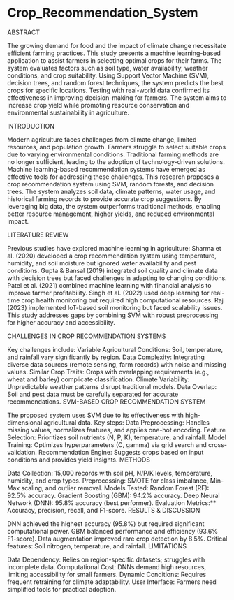 # Crop_Recommendation_System

ABSTRACT

The growing demand for food and the impact of climate change necessitate efficient farming practices. This study presents a machine learning-based application to assist farmers in selecting optimal crops for their farms. The system evaluates factors such as soil type, water availability, weather conditions, and crop suitability. Using Support Vector Machine (SVM), decision trees, and random forest techniques, the system predicts the best crops for specific locations. Testing with real-world data confirmed its effectiveness in improving decision-making for farmers. The system aims to increase crop yield while promoting resource conservation and environmental sustainability in agriculture.

INTRODUCTION

Modern agriculture faces challenges from climate change, limited resources, and population growth. Farmers struggle to select suitable crops due to varying environmental conditions. Traditional farming methods are no longer sufficient, leading to the adoption of technology-driven solutions. Machine learning-based recommendation systems have emerged as effective tools for addressing these challenges.
This research proposes a crop recommendation system using SVM, random forests, and decision trees. The system analyzes soil data, climate patterns, water usage, and historical farming records to provide accurate crop suggestions. By leveraging big data, the system outperforms traditional methods, enabling better resource management, higher yields, and reduced environmental impact.

LITERATURE REVIEW

Previous studies have explored machine learning in agriculture:
Sharma et al. (2020) developed a crop recommendation system using temperature, humidity, and soil moisture but ignored water availability and pest conditions.
Gupta & Bansal (2019) integrated soil quality and climate data with decision trees but faced challenges in adapting to changing conditions.
Patel et al. (2021) combined machine learning with financial analysis to improve farmer profitability.
Singh et al. (2022) used deep learning for real-time crop health monitoring but required high computational resources.
Raj (2023) implemented IoT-based soil monitoring but faced scalability issues.
This study addresses gaps by combining SVM with robust preprocessing for higher accuracy and accessibility.

CHALLENGES IN CROP RECOMMENDATION SYSTEMS

Key challenges include:
Variable Agricultural Conditions: Soil, temperature, and rainfall vary significantly by region.
Data Complexity: Integrating diverse data sources (remote sensing, farm records) with noise and missing values.
Similar Crop Traits: Crops with overlapping requirements (e.g., wheat and barley) complicate classification.
Climate Variability: Unpredictable weather patterns disrupt traditional models.
Data Overlap: Soil and pest data must be carefully separated for accurate recommendations.
SVM-BASED CROP RECOMMENDATION SYSTEM

The proposed system uses SVM due to its effectiveness with high-dimensional agricultural data. Key steps:
Data Preprocessing: Handles missing values, normalizes features, and applies one-hot encoding.
Feature Selection: Prioritizes soil nutrients (N, P, K), temperature, and rainfall.
Model Training: Optimizes hyperparameters (C, gamma) via grid search and cross-validation.
Recommendation Engine: Suggests crops based on input conditions and provides yield insights.
METHODS

Data Collection: 15,000 records with soil pH, N/P/K levels, temperature, humidity, and crop types.
Preprocessing: SMOTE for class imbalance, Min-Max scaling, and outlier removal.
Models Tested:
Random Forest (RF): 92.5% accuracy.
Gradient Boosting (GBM): 94.2% accuracy.
Deep Neural Network (DNN): 95.8% accuracy (best performer).
Evaluation Metrics:** Accuracy, precision, recall, and F1-score.
RESULTS & DISCUSSION

DNN achieved the highest accuracy (95.8%) but required significant computational power.
GBM balanced performance and efficiency (93.6% F1-score).
Data augmentation improved rare crop detection by 8.5%.
Critical features: Soil nitrogen, temperature, and rainfall.
LIMITATIONS

Data Dependency: Relies on region-specific datasets; struggles with incomplete data.
Computational Cost: DNNs demand high resources, limiting accessibility for small farmers.
Dynamic Conditions: Requires frequent retraining for climate adaptability.
User Interface: Farmers need simplified tools for practical adoption.
